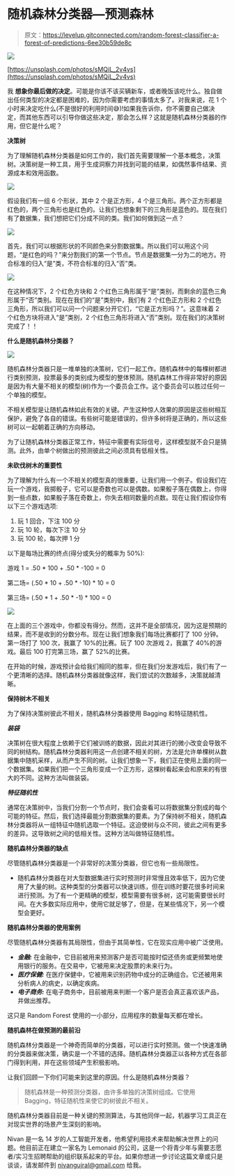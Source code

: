 # 随机森林分类器—预测森林

> 原文：<https://levelup.gitconnected.com/random-forest-classifier-a-forest-of-predictions-6ee30b59de8c>

![](img/60053a226e91a2a03f8a9efa18872785.png)

[https://unsplash.com/photos/sMQiL_2v4vs](https://unsplash.com/photos/sMQiL_2v4vs)

我 **想象你最后做的决定**。可能是你该不该买辆新车，或者晚饭该吃什么。独自做出任何类型的决定都是困难的，因为你需要考虑的事情太多了。对我来说，花 1 个小时来决定吃什么(不是很好的利用时间😅)!如果我告诉你，你不需要自己做决定，而其他东西可以引导你做这些决定，那会怎么样？这就是随机森林分类器的作用，但它是什么呢？

**决策树**

为了理解随机森林分类器是如何工作的，我们首先需要理解一个基本概念，决策树。决策树是一种工具，用于生成洞察力并找到可能的结果，如偶然事件结果、资源成本和效用函数。

![](img/67b014533c0b1a79c0f25f4c23aa1109.png)

假设我们有一组 6 个形状，其中 2 个是正方形，4 个是三角形。两个正方形都是红色的，两个三角形也是红色的。让我们也想象剩下的三角形是蓝色的。现在我们有了数据集，我们想把它们分成不同的类。我们如何做到这一点？

![](img/9f80ac5702ecea9b26210f616bee30ec.png)

首先，我们可以根据形状的不同颜色来分割数据集。所以我们可以用这个问题，“是红色的吗？”来分割我们的第一个节点。节点是数据集一分为二的地方。符合标准的归入“是”类，不符合标准的归入“否”类。

![](img/1d319a0ebd8a9a208d674e70dcb3ef1a.png)

在这种情况下，2 个红色方块和 2 个红色三角形属于“是”类别，而剩余的蓝色三角形属于“否”类别。现在在我们的“是”类别中，我们有 2 个红色正方形和 2 个红色三角形，所以我们可以问一个问题来分开它们，“它是正方形吗？”。这意味着 2 个红色方块将进入“是”类别，2 个红色三角形将进入“否”类别。现在我们的决策树完成了！！

**什么是随机森林分类器？**

![](img/388381d9cba2c0a332e259ce812941cb.png)

随机森林分类器只是一堆单独的决策树，它们一起工作。随机森林中的每棵树都进行类别预测，投票最多的类别成为模型的整体预测。随机森林工作得非常好的原因是因为有大量不相关的模型(树)作为一个委员会工作。这个委员会可以胜过任何一个单独的模型。

不相关模型是让随机森林如此有效的关键。产生这种惊人效果的原因是这些树相互保护，避免了各自的错误。有些树可能是错误的，但许多树将是正确的，所以这些树可以一起朝着正确的方向移动。

为了让随机森林分类器正常工作，特征中需要有实际信号，这样模型就不会只是猜测。此外，由单个树做出的预测彼此之间必须具有低相关性。

**未砍伐树木的重要性**

为了理解为什么有一个不相关的模型真的很重要，让我们用一个例子。假设我们在玩一个游戏，我掷骰子，它可以是奇数也可以是偶数。如果骰子落在偶数上，你得到一些点数，如果骰子落在奇数上，你失去相同数量的点数。现在让我们假设你有以下三个游戏选项:

1.  玩 1 回合，下注 100 分
2.  玩 10 轮，每次下注 10 分
3.  玩 100 轮，每次押 1 分

以下是每场比赛的终点(得分或失分的概率为 50%):

游戏 1 = .50 * 100 + .50 * -100 = 0

第二场= (.50 * 10 + .50 * -10) * 10 = 0

第三场= (.50 * 1 + .50 * -1) * 100 = 0

![](img/d042daabce0d9e15326bd4b3829d2119.png)

在上面的三个游戏中，你都没有得分。然而，这并不是全部情况，因为这是预期的结果，而不是收到的分数分布。现在让我们想象我们每场比赛都打了 100 分钟。第一场打了 100 次，我赢了 10%的比赛。玩了 100 次游戏 2，我赢了 40%的游戏。最后 100 打完第三场，赢了 52%的比赛。

在开始的时候，游戏预计会给我们相同的胜率，但在我们分发游戏后，我们有了一个更清晰的选择。随机森林分类器就像这样，我们尝试的次数越多，决策就越清晰。

**保持树木不相关**

为了保持决策树彼此不相关，随机森林分类器使用 Bagging 和特征随机性。

***装袋***

决策树在很大程度上依赖于它们被训练的数据，因此对其进行的微小改变会导致不同的树结构。随机森林分类器利用这一点创建不相关的树，方法是允许单棵树从数据集中随机采样，从而产生不同的树。让我们想象一下，我们正在使用上面的同一个数据集。如果我们把一个三角形变成一个正方形，这棵树看起来会和原来的有很大的不同。这种方法叫做装袋。

***特征随机性***

通常在决策树中，当我们分割一个节点时，我们会查看可以将数据集分割成的每个可能的特征。然后，我们选择最能分割数据集的要素。为了保持树不相关，随机森林分类器将从一组特征中随机选取一个特征。这迫使树与众不同，彼此之间有更多的差异。这导致树之间的低相关性。这种方法叫做特征随机性。

**随机森林分类器的缺点**

尽管随机森林分类器是一个非常好的决策分类器，但它也有一些局限性。

*   随机森林分类器在对大型数据集进行实时预测时非常慢且效率低下，因为它使用了大量的树。这种类型的分类器可以快速训练，但在训练时要花很多时间来进行预测。为了有一个更精确的模型，模型需要有很多树，这可能需要很长时间。在大多数实际应用中，使用它就足够了，但是，在某些情况下，另一个模型会更好。

**随机森林分类器的使用案例**

尽管随机森林分类器有其局限性，但由于其简单性，它在现实应用中被广泛使用。

*   ***金融:*** 在金融中，它目前被用来预测客户是否可能按时偿还债务或更频繁地使用银行的服务。在交易中，它被用来决定股票的未来行为。
*   ***医疗保健:*** 在医疗保健中，它被用来识别药物中成分的正确组合。它还被用来分析病人的病史，以确定疾病。
*   ***电子商务:*** 在电子商务中，目前被用来判断一个客户是否会真正喜欢该产品，并做出推荐。

这只是 Random Forest 使用的一小部分，应用程序的数量每天都在增长。

**随机森林在做预测的最前沿**

随机森林分类器是一个神奇而简单的分类器，可以进行实时预测。做一个快速准确的分类器来做决策，确实是一个不错的选择。随机森林分类器正以各种方式在各部门得到利用，并在这些领域产生积极影响。

让我们回顾一下你们可能来到这里的原因。什么是随机森林分类器？

> 随机森林是一种预测分类器，由许多单独的决策树组成。它使用 Bagging，特征随机性来使它的树彼此不相关。

随机森林分类器目前是一种关键的预测算法，与其他同伴一起，机器学习工具正在对现实世界的场景产生深刻的影响。

Nivan 是一名 14 岁的人工智能开发者，他希望利用技术来帮助解决世界上的问题。他目前正在建立一家名为 Lemonaid 的公司，这是一个将青少年与需要志愿者/实习生招聘帮助的组织联系起来的平台。如果你想进一步讨论这篇文章或只是谈谈，请发邮件到 nivangujral@gmail.com 给我。